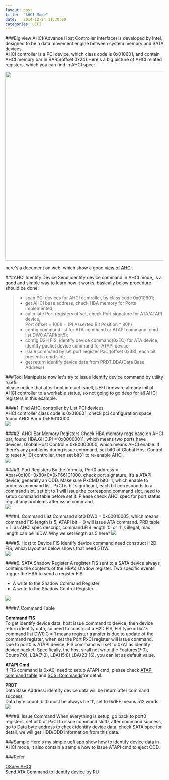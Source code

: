 ```yaml
---
layout: post
title:  "AHCI Mode"
date:   2014-12-24 11:30:00
categories: UEFI
---
```

###Big view
AHCI(Advance Host Controller Interface) is developed by Intel, designed to be a data movement engine between system memory and SATA devices.  
AHCI controller is a PCI device, which class code is 0x010601, and contain AHCI memory bar in BAR5(offset 0x24).Here's a big picture of AHCI related registers, which you can find in AHCI spec:

<img src="\images\2014\ahci\AHCI_big_view.gif" style="width: 600px;">

here's a document on web, which show a good [view of AHCI][ahciviewLnk].  

###AHCI Identify Device
Send identify device command in AHCI mode, is a good and simple way to learn how it works, basically below procedure should be done:  

> * scan PCI devices for AHCI controller, by class code 0x010601;  
> * get AHCI base address, check HBA memory for Ports Implemented;   
> * calculate Port registers offset, check Port signature for ATA/ATAPI device,  
>   Port offset = 100h + (PI Asserted Bit Position * 80h)  
> * config command list for ATA command or ATAPI command, cmd list.DW0.ATAPI(bit5);  
> * config D2H FIS, identify device command(0xEC) for ATA device, identify packet device command for ATAPI device;  
> * issue command by set port register PxCI(offset 0x38), each bit present a cmd slot;  
> * get return identify device data from PRDT.DBA(Data Base Address)

###Tool Manipulate
now let's try to issue identify device command by utility ru.efi.  
please notice that after boot into uefi shell, UEFI firmware already initial AHCI controller to a workable status, so not going to go deep for all AHCI registers in this example.  

####1. Find AHCI controller by List PCI devices   
AHCI controller class code is 0x010601, check pci configuration space, found AHCI Bar = 0xF661C000.  
<img src="/images/2014/ahci/AHCI_controller.gif">

####2. AHCI Bar Memory Registers
Check HBA memory regs base on AHCI bar, found HBA.GHC.PI = 0x00000011, which means two ports have devices. Global Host Control = 0x80000000, which means AHCI enable. If there’s any problems during issue command, set bit0 of Global Host Control to reset AHCI controller, then set bit31 to re-enable AHCI.  
<img src="/images/2014/ahci/AHCI_bar.gif">

####3. Port Registers
By the formula,  Port0 address = Abar+0x100+0x80*0=0xF661C1000. check port signature, it’s a ATAPI device, generally an ODD. Make sure PxCMD bit0=1, which enable to process command list. PxCI is bit significant, each bit corresponds to a command slot, set bit to 1 will issue the correspond command slot, need to setup command table before set it. Please check AHCI spec for port status regs if any problems after issue command.  
<img src="/images/2014/ahci/AHCI_port_regs.gif">

####4. Command List
Command slot0 DW0 = 0x00010005, which means command FIS length is 5, ATAPI bit = 0 will issue ATA command. PRD table = 1. as AHCI spec descript, command FIS length ‘0’ or ‘1’is illegal, max length can be 16DW. Why we set length as 5 here?
<img src="/images/2014/ahci/AHCI_command_list.gif">

####5. Host to Device FIS
Identify device command need construct H2D FIS, which layout as below shows that need 5 DW.  
<img src="/images/2014/ahci/H2D_FIS_layout.gif">

####6. SATA Shadow Register
A register FIS sent to a SATA device always contains the contents of the HBA’s shadow register. Two specific events trigger the HBA to send a register FIS:
  
* A write to the Shadow Command Register  
* A write to the Shadow Control Register.  
<img src="/images/2014/ahci/ahci_shadow_reg.gif">

####7. Command Table

**Command FIS**  
To get identify device data, host issue command to device, then device return identify data, so need to construct a H2D FIS, FIS type = 0x27.  
command list DW0.C = 1 means register transfer is due to update of the command register, when set the Port PxCI register will issue command.  
Due to port0 is ATAPI device, FIS command will set to 0xA1 as identify device packet. Specifically, the host shall not write the Features(7:0), Count(7:0), LBA(7:0), LBA(15:8),LBA(23:16), you can let as default value.  

**ATAPI Cmd**  
if FIS command is 0xA0, need to setup ATAPI cmd, please check [ATAPI command table][ATAPIcmdTableLnk] and [SCSI Commands][SCSIcmdLnk]for detail.  

**PRDT**  
Data Base Address: identify device data will be return after command success  
Data byte count: bit0 must be always be ‘1’, set to 0x1FF means 512 words.  
<img src="/images/2014/ahci/AHCI_command_table.gif">

####8. Issue Command
When everything is setup, go back to port0 registers, set bit0 of PxCI to issue command slot0, after command success, go to Data byte address to check identify device data, check SATA spec for detail, we will get HDD/ODD information from this data.

###Sample
Here's my [simple uefi app][ahcisamplecodeLnk] show how to identify device data in AHCI mode, it also contain a sample how to issue ATAPI cmd to eject ODD. 

###Refer

[OSdev AHCI][osdevLnk]  
[Send ATA Command to identify device by RU][white5168blogspotLnk]  


[ahciviewLnk]: http://www.ulinktech.com/downloads/DM_for_AHCI_Test.pdf
[osdevLnk]:  wiki.osdev.org/AHCI
[white5168blogspotLnk]:      http://white5168.blogspot.tw/2013/04/rudosuefisata-controllerata_28.html#.VJlWiV4ACx  
[ATAPIcmdTableLnk]:   http://www.ulinktech.com/downloads/ATAPI_command_table_OPCode.pdf
[SCSIcmdLnk]:   http://www.seagate.com/staticfiles/support/disc/manuals/scsi/100293068a.pdf
[ahcisamplecodeLnk]: https://github.com/kurtqiao/MyPkg/tree/master/Application/AHCI
